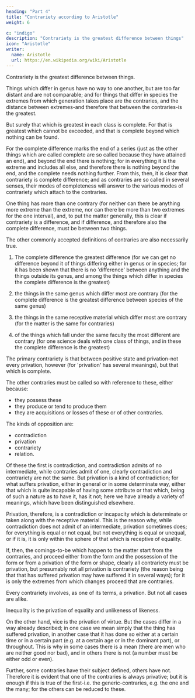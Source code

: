 ```yaml
---
heading: "Part 4"
title: "Contrariety according to Aristotle"
weight: 6

c: "indigo"
description: "Contrariety is the greatest difference between things"
icon: "Aristotle"
writer:
  name: Aristotle 
  url: https://en.wikipedia.org/wiki/Aristotle
---
```




Contrariety is the greatest difference between things. 

Things which differ in genus have no way to one another, but are too far distant and are not comparable; and for things that differ in species the extremes from which generation takes place are the contraries, and the distance between extremes-and therefore that between the contraries-is the greatest.

But surely that which is greatest in each class is complete. For that is greatest which cannot be exceeded, and that is complete beyond which nothing can be found. 

For the complete difference marks the end of a series (just as the other things which are called complete are so called because they have attained an end), and beyond the end there is nothing; for in everything it is the extreme and includes all else, and therefore there is nothing beyond the end, and the complete needs nothing further. From this, then, it is clear that contrariety is complete difference; and as contraries are so called in several senses, their modes of completeness will answer to the various modes of contrariety which attach to the contraries.

One thing has more than one contrary (for neither can there be anything more extreme than the extreme, nor can there be more than two extremes for the one interval), and, to put the matter generally, this is clear if contrariety is a difference, and if difference, and therefore also the complete difference, must be between two things.

The other commonly accepted definitions of contraries are also necessarily true. 

1. The complete difference the greatest difference (for we can get no difference beyond it of things differing either in genus or in species; for it has been shown that there is no 'difference' between anything and the things outside its genus, and among the things which differ in species the complete difference is the greatest)

2. the things in the same genus which differ most are contrary (for the complete difference is the greatest difference between species of the same genus)

3. the things in the same receptive material which differ most are contrary (for the matter is the same for contraries)

4. of the things which fall under the same faculty the most different are contrary (for one science deals with one class of things, and in these the complete difference is the greatest)

The primary contrariety is that between positive state and privation-not every privation, however (for 'privation' has several meanings), but that which is complete.

The other contraries must be called so with reference to these, either because:
- they possess these
- they produce or tend to produce them
- they are acquisitions or losses of these or of other contraries. 


The kinds of opposition are:
- contradiction
- privation
- contrariety
- relation. 

Of these the first is contradiction, and contradiction admits of no intermediate, while contraries admit of one, clearly contradiction and contrariety are not the same. But privation is a kind of contradiction; for what suffers privation, either in general or in some determinate way, either that which is quite incapable of having some attribute or that which, being of such a nature as to have it, has it not; here we have already a variety of meanings, which have been distinguished elsewhere. 

Privation, therefore, is a contradiction or incapacity which is determinate or taken along with the receptive material. This is the reason why, while contradiction does not admit of an intermediate, privation sometimes does; for everything is equal or not equal, but not everything is equal or unequal, or if it is, it is only within the sphere of that which is receptive of equality. 

If, then, the comings-to-be which happen to the matter start from the contraries, and proceed either from the form and the possession of the form or from a privation of the form or shape, clearly all contrariety must be privation, but presumably not all privation is contrariety (the reason being that that has suffered privation may have suffered it in several ways); for it is only the extremes from which changes proceed that are contraries.

Every contrariety involves, as one of its terms, a privation. But not all cases are alike. 

Inequality is the privation of equality and unlikeness of likeness. 

On the other hand, vice is the privation of virtue. But the cases differ in a way already described; in one case we mean simply that the thing has suffered privation, in another case that it has done so either at a certain time or in a certain part (e.g. at a certain age or in the dominant part), or throughout. This is why in some cases there is a mean (there are men who are neither good nor bad), and in others there is not (a number must be either odd or even). 

Further, some contraries have their subject defined, others have not. Therefore it is evident that one of the contraries is always privative; but it is enough if this is true of the first-i.e. the generic-contraries, e.g. the one and the many; for the others can be reduced to these.
